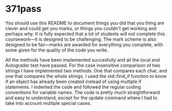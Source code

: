 # 371pass

You should use this README to document things you did that you thing are clever and could get you marks, or things you couldn't get working and perhaps why. It is fully expected that a lot of students will not complete this coursework—it is designed to be challenging. The mark scheme is also designed to be fair—marks are awarded for everything you complete, with some given for the quality of the code you write.

All the methods have been implemented succesfully and all the local and Autograder test have passed.
For the case insensitive comparison of two strings I have implemented two methods. One that compares each char, and one that compares the whole strings.
I used the std::find_if function to know if an object has already been created instead of using multiple if statements.
I indented the code and followed the regular coding conventions for variable names.
The code is pretty much straightforward and easy to understand, except for the update command where I had to take into account multiple special cases.
